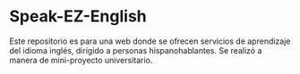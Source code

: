 # Speak-EZ-English
Este repositorio es para una web donde se ofrecen servicios de aprendizaje del idioma inglés, dirigido a personas hispanohablantes. Se realizó a manera de mini-proyecto universitario.
